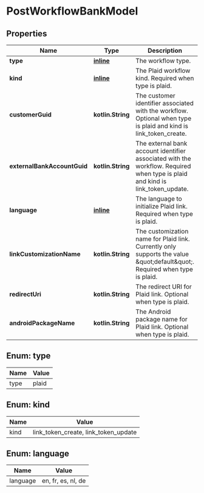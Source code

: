 
# PostWorkflowBankModel

## Properties
Name | Type | Description | Notes
------------ | ------------- | ------------- | -------------
**type** | [**inline**](#Type) | The workflow type. | 
**kind** | [**inline**](#Kind) | The Plaid workflow kind. Required when type is plaid. |  [optional]
**customerGuid** | **kotlin.String** | The customer identifier associated with the workflow. Optional when type is plaid and kind is link_token_create. |  [optional]
**externalBankAccountGuid** | **kotlin.String** | The external bank account identifier associated with the workflow. Required when type is plaid and kind is link_token_update. |  [optional]
**language** | [**inline**](#Language) | The language to initialize Plaid link. Required when type is plaid. |  [optional]
**linkCustomizationName** | **kotlin.String** | The customization name for Plaid link. Currently only supports the value \&quot;default\&quot;. Required when type is plaid. |  [optional]
**redirectUri** | **kotlin.String** | The redirect URI for Plaid link. Optional when type is plaid. |  [optional]
**androidPackageName** | **kotlin.String** | The Android package name for Plaid link. Optional when type is plaid. |  [optional]


<a name="Type"></a>
## Enum: type
Name | Value
---- | -----
type | plaid


<a name="Kind"></a>
## Enum: kind
Name | Value
---- | -----
kind | link_token_create, link_token_update


<a name="Language"></a>
## Enum: language
Name | Value
---- | -----
language | en, fr, es, nl, de



